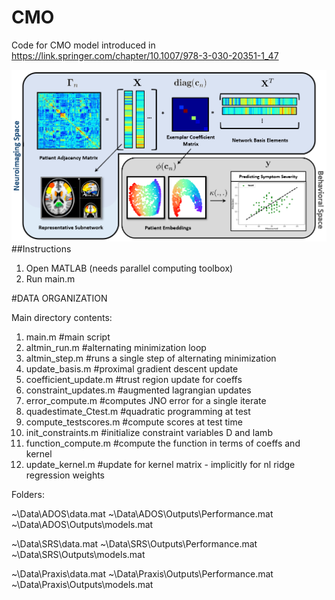 # CMO

Code for CMO model introduced in https://link.springer.com/chapter/10.1007/978-3-030-20351-1_47

![CMO](https://github.com/Niharika-SD/CMO/blob/master/Images/Connectomics_and_Clinical_Severity_NL.PNG)
##Instructions

1. Open MATLAB (needs parallel computing toolbox)
2. Run main.m


#DATA ORGANIZATION

Main directory contents:

1. main.m #main script
2. altmin_run.m #alternating minimization loop
3. altmin_step.m #runs a single step of alternating minimization
4. update_basis.m #proximal gradient descent update
5. coefficient_update.m #trust region update for coeffs
6. constraint_updates.m #augmented lagrangian updates
7. error_compute.m #computes JNO error for a single iterate
8. quadestimate_Ctest.m #quadratic programming at test
9. compute_testscores.m #compute scores at test time
10. init_constraints.m #initialize constraint variables D and lamb
11. function_compute.m #compute the function in terms of coeffs and kernel
12. update_kernel.m #update for kernel matrix - implicitly for nl ridge regression weights

Folders:

~\Data\ADOS\data.mat
~\Data\ADOS\Outputs\Performance.mat
~\Data\ADOS\Outputs\models.mat

~\Data\SRS\data.mat
~\Data\SRS\Outputs\Performance.mat
~\Data\SRS\Outputs\models.mat

~\Data\Praxis\data.mat
~\Data\Praxis\Outputs\Performance.mat
~\Data\Praxis\Outputs\models.mat
   
